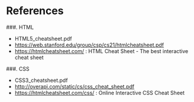 # References

###. HTML

* HTML5_cheatsheet.pdf
* https://web.stanford.edu/group/csp/cs21/htmlcheatsheet.pdf
* https://htmlcheatsheet.com/ : HTML Cheat Sheet - The best interactive cheat sheet

###. CSS 

* CSS3_cheatsheet.pdf
* http://overapi.com/static/cs/css_cheat_sheet.pdf
* https://htmlcheatsheet.com/css/ : Online Interactive CSS Cheat Sheet
